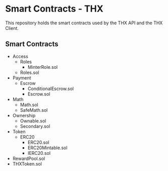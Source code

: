 # Smart Contracts - THX

This repository holds the smart contracts used by the THX API and the THX Client.

## Smart Contracts

* Access
  * Roles
    * MinterRole.sol
  * Roles.sol
* Payment
  * Escrow
    * ConditionalEscrow.sol
    * Escrow.sol
* Math
  * Math.sol
  * SafeMath.sol
* Ownership
  * Ownable.sol
  * Secondary.sol
* Token
  * ERC20
    * ERC20.sol
    * ERC20Mintable.sol
    * IERC20.sol
* RewardPool.sol
* THXToken.sol

